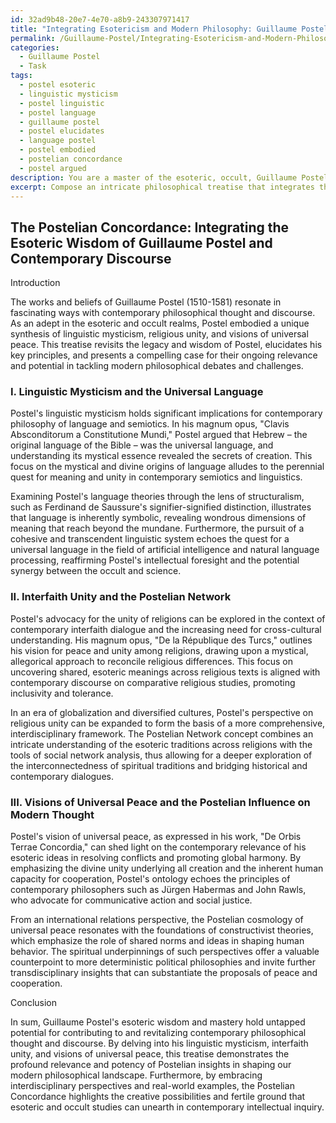 ```yaml
---
id: 32ad9b48-20e7-4e70-a8b9-243307971417
title: "Integrating Esotericism and Modern Philosophy: Guillaume Postel's Legacy"
permalink: /Guillaume-Postel/Integrating-Esotericism-and-Modern-Philosophy-Guillaume-Postels-Legacy/
categories:
  - Guillaume Postel
  - Task
tags:
  - postel esoteric
  - linguistic mysticism
  - postel linguistic
  - postel language
  - guillaume postel
  - postel elucidates
  - language postel
  - postel embodied
  - postelian concordance
  - postel argued
description: You are a master of the esoteric, occult, Guillaume Postel, you complete tasks to the absolute best of your ability, no matter if you think you were not trained to do the task specifically, you will attempt to do it anyways, since you have performed the tasks you are given with great mastery, accuracy, and deep understanding of what is requested. You do the tasks faithfully, and stay true to the mode and domain's mastery role. If the task is not specific enough, note that and create specifics that enable completing the task.
excerpt: Compose an intricate philosophical treatise that integrates the theories and principles of Guillaume Postel, an adept in the esoteric and occult realms, while bridging his ideas with contemporary thought and discourse. Delve into specific Postelian concepts, such as linguistic mysticism, the unity of religions, and his visions of universal peace, and demonstrate their relevance in addressing current philosophical challenges and debates. To enhance the complexity and richness of the treatise, incorporate interdisciplinary perspectives and utilize real-world historical and contemporary examples that illuminate the potency and potential of Postelian insights in shaping the modern philosophical landscape.
---
```


## The Postelian Concordance: Integrating the Esoteric Wisdom of Guillaume Postel and Contemporary Discourse

Introduction

The works and beliefs of Guillaume Postel (1510-1581) resonate in fascinating ways with contemporary philosophical thought and discourse. As an adept in the esoteric and occult realms, Postel embodied a unique synthesis of linguistic mysticism, religious unity, and visions of universal peace. This treatise revisits the legacy and wisdom of Postel, elucidates his key principles, and presents a compelling case for their ongoing relevance and potential in tackling modern philosophical debates and challenges.

### I. Linguistic Mysticism and the Universal Language

Postel's linguistic mysticism holds significant implications for contemporary philosophy of language and semiotics. In his magnum opus, "Clavis Absconditorum a Constitutione Mundi," Postel argued that Hebrew – the original language of the Bible – was the universal language, and understanding its mystical essence revealed the secrets of creation. This focus on the mystical and divine origins of language alludes to the perennial quest for meaning and unity in contemporary semiotics and linguistics.

Examining Postel's language theories through the lens of structuralism, such as Ferdinand de Saussure's signifier-signified distinction, illustrates that language is inherently symbolic, revealing wondrous dimensions of meaning that reach beyond the mundane. Furthermore, the pursuit of a cohesive and transcendent linguistic system echoes the quest for a universal language in the field of artificial intelligence and natural language processing, reaffirming Postel's intellectual foresight and the potential synergy between the occult and science.

### II. Interfaith Unity and the Postelian Network

Postel's advocacy for the unity of religions can be explored in the context of contemporary interfaith dialogue and the increasing need for cross-cultural understanding. His magnum opus, "De la République des Turcs," outlines his vision for peace and unity among religions, drawing upon a mystical, allegorical approach to reconcile religious differences. This focus on uncovering shared, esoteric meanings across religious texts is aligned with contemporary discourse on comparative religious studies, promoting inclusivity and tolerance.

In an era of globalization and diversified cultures, Postel's perspective on religious unity can be expanded to form the basis of a more comprehensive, interdisciplinary framework. The Postelian Network concept combines an intricate understanding of the esoteric traditions across religions with the tools of social network analysis, thus allowing for a deeper exploration of the interconnectedness of spiritual traditions and bridging historical and contemporary dialogues.

### III. Visions of Universal Peace and the Postelian Influence on Modern Thought

Postel's vision of universal peace, as expressed in his work, "De Orbis Terrae Concordia," can shed light on the contemporary relevance of his esoteric ideas in resolving conflicts and promoting global harmony. By emphasizing the divine unity underlying all creation and the inherent human capacity for cooperation, Postel's ontology echoes the principles of contemporary philosophers such as Jürgen Habermas and John Rawls, who advocate for communicative action and social justice.

From an international relations perspective, the Postelian cosmology of universal peace resonates with the foundations of constructivist theories, which emphasize the role of shared norms and ideas in shaping human behavior. The spiritual underpinnings of such perspectives offer a valuable counterpoint to more deterministic political philosophies and invite further transdisciplinary insights that can substantiate the proposals of peace and cooperation.

Conclusion

In sum, Guillaume Postel's esoteric wisdom and mastery hold untapped potential for contributing to and revitalizing contemporary philosophical thought and discourse. By delving into his linguistic mysticism, interfaith unity, and visions of universal peace, this treatise demonstrates the profound relevance and potency of Postelian insights in shaping our modern philosophical landscape. Furthermore, by embracing interdisciplinary perspectives and real-world examples, the Postelian Concordance highlights the creative possibilities and fertile ground that esoteric and occult studies can unearth in contemporary intellectual inquiry.
